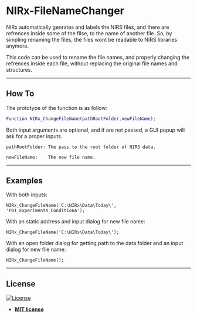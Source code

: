 # NIRx-FileNameChanger
 
NIRx automatically genrates and labels the NIRS files, and there are refrences inside some of the filse, to the name of another file. So, by simpling renaming the files, the files wont be readable to NIRS libraries anymore. 

This code can be used to rename the file names, and properly changing the refrences inside each file, without replacing the original file names and structures.

---
## How To

The prototype of the function is as follow:

```Matlab
Function NIRx_ChangeFileName(pathRootFolder,newFileName);
```
Both input arguments are optional, and if are not passed, a GUI popup will ask for a proper inputs.

```
pathRootFolder: The pass to the root folder of NIRS data.
```
```
newFileName:    The new file name.
```

---
## Examples

With both inputs:
```
NIRx_ChangeFileName('C:\NIRx\Data\Today\', 'P01_ExperimentX_ConditionA');
```

With an static address and input dialog for new file name:
```
NIRx_ChangeFileName('C:\NIRx\Data\Today\');
```

With an open folder dialog for getting path to the data folder and an input dialog for new file name:
```
NIRx_ChangeFileName();
```

--- 

## License

[![License](http://img.shields.io/:license-mit-blue.svg?style=flat-square)](http://badges.mit-license.org)

- **[MIT license](http://opensource.org/licenses/mit-license.php)**